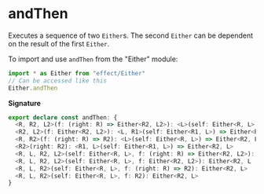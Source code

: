 # andThen

Executes a sequence of two `Either`s. The second `Either` can be dependent on the result of the first `Either`.

To import and use `andThen` from the "Either" module:

```ts
import * as Either from "effect/Either"
// Can be accessed like this
Either.andThen
```

**Signature**

```ts
export declare const andThen: {
  <R, R2, L2>(f: (right: R) => Either<R2, L2>): <L>(self: Either<R, L>) => Either<R2, L2 | L>
  <R2, L2>(f: Either<R2, L2>): <L, R1>(self: Either<R1, L>) => Either<R2, L2 | L>
  <R, R2>(f: (right: R) => R2): <L>(self: Either<R, L>) => Either<R2, L>
  <R2>(right: R2): <R1, L>(self: Either<R1, L>) => Either<R2, L>
  <R, L, R2, L2>(self: Either<R, L>, f: (right: R) => Either<R2, L2>): Either<R2, L | L2>
  <R, L, R2, L2>(self: Either<R, L>, f: Either<R2, L2>): Either<R2, L | L2>
  <R, L, R2>(self: Either<R, L>, f: (right: R) => R2): Either<R2, L>
  <R, L, R2>(self: Either<R, L>, f: R2): Either<R2, L>
}
```
